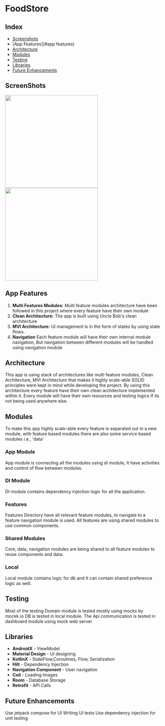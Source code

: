# FoodStore

## Index

- [Screenshots](#screenshots)
- [App Features](#app features)
- [Architecture](#architecture)
- [Modules](#modules)
- [Testing](#testing)
- [Libraries](#libraries)
- [Future Enhancements](#future-enhancements)


## ScreenShots
<img src="screenshots/product_list.png" width=300> <img src="screenshots/product_details.png" width=300>


## App Features

1. **Multi Features Modules:** Multi feature modules architecture have been followed in this project
   where every feature have their own module
2. **Clean Architecture:** The app is built using Uncle Bob's clean architecture
3. **MVI Architecture:** UI management is in the form of states by using state flows.
4. **Navigation** Each feature module will have their own internal module navigation, But navigation
   between different modules will be handled using navigation module

## Architecture

This app is using stack of architectures like multi feature modules, Clean Architecture, MVI
Architecture that makes it highly scale-able SOLID principles were kept in mind while developing the
project. By using this architecture every feature have their own clean architecture implemented
within it. Every module will have their own resources and testing logics If its not being used
anywhere else.

## Modules

To make this app highly scale-able every feature is separated out in a new module, with feature
based modules there are also some service based modules i.e., 'data'

### App Module

App module is connecting all the modules using di module, It have activities and control of flow
between modules.

### DI Module

DI module contains dependency injection logic for all the application.

### Features

Features Directory have all relevant feature modules, to navigate to a feature navigation module is
used. All features are using shared modules to use common components.

### Shared Modules

Core, data, navigation modules are being shared to all feature modules to reuse components and data.

### Local

Local module contains logic for db and It can contain shared preference logic as well.

## Testing

Most of the testing Domain module is tested mostly using mocks by mockk.io DB is tested in local
module. The Api communication is tested in dashboard module using mock web server

## Libraries

- **AndroidX** - ViewModel
- **Material Design** - UI designing
- **KotlinX** - StateFlow,Coroutines, Flow, Serialization
- **Hilt** - Dependency Injection
- **Navigation Component** - User navigation
- **Coil** - Loading Images
- **Room** - Database Storage
- **Retrofit** - API Calls

## Future Enhancements

Use jetpack compose for UI Writing UI tests Use dependency injection for unit testing
